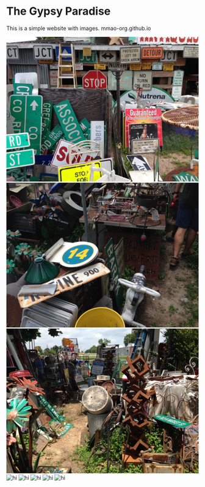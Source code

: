 # The Gypsy Paradise
This is a simple website with images.
<a src="mmao-org.github.io">mmao-org.github.io</a>

<img src="IMG_0428.jpeg" alt="hi" class="inline"/>
<img src="photos/IMG_0434.jpeg" alt="hi" class="inline"/>
<img src="photos/IMG_0435.jpeg" alt="hi" class="inline"/>
<img src="photos/IMG_0436.jpeg" alt="hi" class="inline"/>
<img src="photos/IMG_0437.jpeg" alt="hi" class="inline"/>
<img src="photos/IMG_0438.jpeg" alt="hi" class="inline"/>
<img src="photos/IMG_0439.jpeg" alt="hi" class="inline"/>
<img src="photos/IMG_0440.jpeg" alt="hi" class="inline"/>

